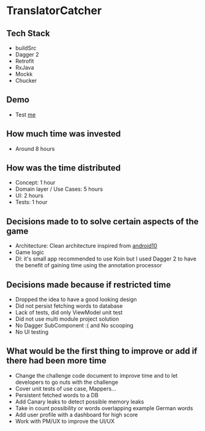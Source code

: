 # TranslatorCatcher

## Tech Stack
- buildSrc
- Dagger 2
- Retrofit
- RxJava
- Mockk
- Chucker

## Demo
* Test [me](demo/app-dev-debug.apk)

## How much time was invested
- Around 8 hours

## How was the time distributed
- Concept: 1 hour
- Domain layer / Use Cases: 5 hours
- UI: 2 hours
- Tests: 1 hour

## Decisions made to to solve certain aspects of the game
- Architecture: Clean architecture inspired from [android10](https://github.com/android10/Android-CleanArchitecture-Kotlin)
- Game logic
- DI: it's small app recommended to use Koin but I used Dagger 2 to have the benefit of gaining time using the annotation processor

## Decisions made because if restricted time
- Dropped the idea to have a good looking design
- Did not persist fetching words to database
- Lack of tests, did only ViewModel unit test
- Did not use multi module project solution
- No Dagger SubComponent :( and No scooping
- No UI testing

## What would be the first thing to improve or add if there had been more time
- Change the challenge code document to improve time and to let developers to go nuts with the challenge
- Cover unit tests of use case, Mappers...
- Persistent fetched words to a DB
- Add Canary leaks to detect possible memory leaks
- Take in count possibility or words overlapping example German words
- Add user profile with a dashboard for high score
- Work with PM/UX to improve the UI/UX
